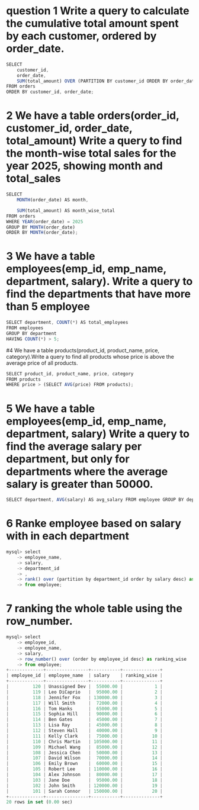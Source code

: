 
 #  question 1 Write a query to calculate the cumulative total amount spent by each customer, ordered by order_date.

```jsx
SELECT 
    customer_id,
    order_date,
    SUM(total_amount) OVER (PARTITION BY customer_id ORDER BY order_date) AS cumulative_total
FROM orders
ORDER BY customer_id, order_date;

```

# 2 We have a table orders(order_id, customer_id, order_date, total_amount) Write a query to find the month-wise total sales for the year 2025, showing month and total_sales
```jsx
SELECT 
    MONTH(order_date) AS month,

    SUM(total_amount) AS month_wise_total
FROM orders
WHERE YEAR(order_date) = 2025
GROUP BY MONTH(order_date)
ORDER BY MONTH(order_date);

```
# 3 We have a table employees(emp_id, emp_name, department, salary).  Write a query to find the departments that have more than 5 employee

```jsx
SELECT department, COUNT(*) AS total_employees
FROM employees
GROUP BY department
HAVING COUNT(*) > 5;

```
#4  We have a table products(product_id, product_name, price, category).Write a query to find all products whose price is above the average price of all products.
```jsx
SELECT product_id, product_name, price, category
FROM products
WHERE price > (SELECT AVG(price) FROM products);

```

# 5 We have a table employees(emp_id, emp_name, department, salary) Write a query to find the average salary per department, but only for departments where the average salary is greater than 50000.
```jsx
SELECT department, AVG(salary) AS avg_salary FROM employee GROUP BY department HAVING AVG(salary) > 50000;
```
# 6 Ranke employee based on salary with in each department
```jsx
mysql> select
    -> employee_name,
    -> salary,
    -> department_id
    -> ,
    -> rank() over (partition by department_id order by salary desc) as salary_department_wise
    -> from employee;
```
# 7 ranking the whole table using the row_number.
```jsx
mysql> select
    -> employee_id,
    -> employee_name,
    -> salary,
    -> row_number() over (order by employee_id desc) as ranking_wise
    -> from employee;
+-------------+----------------+-----------+--------------+
| employee_id | employee_name  | salary    | ranking_wise |
+-------------+----------------+-----------+--------------+
|         120 | Unassigned Dev |  55000.00 |            1 |
|         119 | Leo DiCaprio   |  95000.00 |            2 |
|         118 | Jennifer Fox   | 130000.00 |            3 |
|         117 | Will Smith     |  72000.00 |            4 |
|         116 | Tom Hanks      |  65000.00 |            5 |
|         115 | Sophia Hill    |  90000.00 |            6 |
|         114 | Ben Gates      |  45000.00 |            7 |
|         113 | Lisa Ray       |  45000.00 |            8 |
|         112 | Steven Hall    |  40000.00 |            9 |
|         111 | Kelly Clark    |  75000.00 |           10 |
|         110 | Chris Martin   | 105000.00 |           11 |
|         109 | Michael Wang   |  85000.00 |           12 |
|         108 | Jessica Chen   |  50000.00 |           13 |
|         107 | David Wilson   |  70000.00 |           14 |
|         106 | Emily Brown    |  60000.00 |           15 |
|         105 | Robert Lee     | 110000.00 |           16 |
|         104 | Alex Johnson   |  80000.00 |           17 |
|         103 | Jane Doe       |  95000.00 |           18 |
|         102 | John Smith     | 120000.00 |           19 |
|         101 | Sarah Connor   | 150000.00 |           20 |
+-------------+----------------+-----------+--------------+
20 rows in set (0.00 sec)
```

